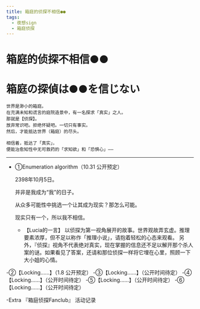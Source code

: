 ```yaml
---
title: 箱庭的侦探不相信●●
tags:
  - 夜想sign
  - 箱庭侦探
---
```


# 箱庭的侦探不相信●●
# 箱庭の探偵は●●を信じない 


    世界是渺小的箱庭。
    在充满未知和谎言的庭院造景中，有一名探求「真实」之人。
    那就是【侦探】。
    放弃常识吧。拒绝怀疑吧。一切只有事实。
    然后，才能抵达世界（箱庭）的尽头。

    相信着，抵达了「真实」，
    便能治愈知性中无可救药的「求知欲」和「恐惧心」——

---

- ①Enumeration algorithm（10.31 公开预定）

    2398年10月5日。

    并非是我成为“我”的日子。

    从众多可能性中挑选一个让其成为现实？那怎么可能。

    现实只有一个，所以我不相信。

    - 【Lucia的一言】
      以侦探为第一视角展开的故事。世界观故弄玄虚。推理要素浓厚，但不足以称作「推理小说」，请抱着轻松的心态来观看。
      另外，『侦探』视角不代表绝对真实，现在掌握的信息还不足以解开那个杀人案的谜。如果看见了答案，还请和那位侦探一样将它埋在心里，照顾一下大小姐的心情。

-②【Locking……】（1.8 公开预定）
-③【Locking……】（公开时间待定）
-④【Locking……】（公开时间待定）
-⑤【Locking……】（公开时间待定）
-⑥【Locking……】（公开时间待定）

-Extra 『箱庭侦探Fanclub』 活动记录
